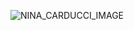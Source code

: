 ![NINA_CARDUCCI_IMAGE](https://github.com/user-attachments/assets/a77716dc-80ee-471f-b421-a84052d554e6)
